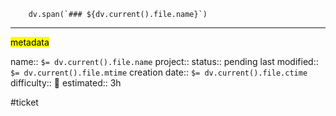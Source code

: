 ```dataviewjs
	dv.span(`### ${dv.current().file.name}`)
```



---
<mark class="yellow">metadata</mark>

name:: `$= dv.current().file.name`
project:: 
status:: pending
last modified:: `$= dv.current().file.mtime`
creation date:: `$= dv.current().file.ctime`
difficulty:: 🔴
estimated:: 3h 

#ticket

